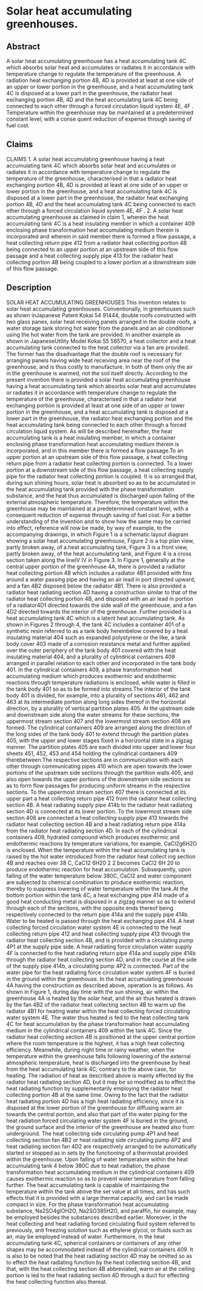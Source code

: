 # Solar heat accumulating greenhouses.

## Abstract
A solar heat accumulating greenhouse has a heat accumulating tank 4C which absorbs solar heat and accumulates or radiates it in accordance with temperature change to regulate the temperature of the greenhouse. A radiation heat exchanging portion 4B, 4D is provided at least at one side of an upper or lower portion in the greenhouse, and a heat accumulating tank 4C is disposed at a lower part in the greenhouse, the radiator heat exchanging portion 4B, 4D and the heat accumulating tank 4C being connected to each other through a forced circulation liquid system 4E, 4F . Temperature within the greenhouse may be maintained at a predetermined constant level, with a conse quent reduction of expense through saving of fuel cost.

## Claims
CLAIMS 1. A solar heat accumulating greenhouse having a heat accumulating tank 4C which absorbs solar heat and accumulates or radiates it in accordance with temperature change to regulate the temperature of the greenhouse, characterised in that a radiator heat exchanging portion 4B, 4D is provided at least at one side of an upper or lower portion in the greenhouse, and a heat accumulating tank 4C is disposed at a lower part in the greenhouse, the radiator heat exchanging portion 4B, 4D and the heat accumulating tank 4C being connected to each other through a forced circulation liquid system 4E, 4F . 2. A solar heat accumulating greenhouse as claimed in claim 1, wherein the heat accumulating tank 4C is a heat insulating member in which a container 409 enclosing phase transformation heat accumulating medium therein is incorporated and wherein in said member there is formed a flow passage, a heat collecting return pipe 412 from a radiator heat collecting portion 4B being connected to an upper portion at an upstream side of this flow passage and a heat collecting supply pipe 413 for the radiator heat collecting portion 4B being coupled to a lower portion at a downstream side of this flow passage.

## Description
SOLAR HEAT ACCUMULATING GREENHOUSES This invention relates to solar heat accumulating greenhouses. Conventionally, in greenhouses such as shown inJapanese Patent Kokai 54 91444, double roofs constructed with two glass panes, solar heat receiving panels arranged in the double roofs, a water storage tank storing hot water from the panels and an air conditioner using the hot water from the tank are provided. In another example as shown in JapaneseUtility Model Kokai 55 56570, a heat collector and a heat accumulating tank connected to the heat collector via a fan are provided. The former has the disadvantage that the double roof is necessary for arranging panels having wide heat receiving area near the roof of the greenhouse, and is thus costly to manufacture. In both of them only the air in the greenhouse is warmed, not the soil itself directly. According to the present invention there is provided a solar heat accumulating greenhouse having a heat accumulating tank which absorbs solar heat and accumulates or radiates it in accordance with temperature change to regulate the temperature of the greenhouse, characterised in that a radiator heat exchanging portion is provided at least at one side of an upper or lower portion in the greenhouse, and a heat accumulating tank is disposed at a lower part in the greenhouse, the radiator heat exchanging portion and the heat accumulating tank being connected to each other through a forced circulation liquid system. As will be described hereinafter, the heat accumulating tank is a heat insulating member, in which a container enclosing phase transformation heat accumulating medium therein is incorporated, and in this member there is formed a flow passage.To an upper portion at an upstream side of this flow passage, a heat collecting return pipe from a radiator heat collecting portion is connected. To a lower portion at a downstream side of this flow passage, a heat collecting supply pipe for the radiator heat collecting portion is coupled. It is so arranged that, during sun shining hours, solar heat is absorbed so as to be accumulated in the heat accumulating tank provided with the phase transformation substance, and the heat thus accumulated is discharged upon falling of the external atmospheric temperature. Therefore, the temperature within the greenhouse may be maintained at a predetermined constant level, with a consequent reduction of expense through saving of fuel cost. For a better understanding of the invention and to show how the same may be carried into effect, reference will now be made, by way of example, to the accompanying drawings, in which Figure 1 is a schematic layout diagram showing a solar heat accumulating greenhouse, Figure 2 is a top plan view, partly broken away, of a.heat accumulating tank, Figure 3 is a front view, partly broken away, of the heat accumulating tank, and Figure 4 is a cross section taken along the lineIV IV in Figure 3. In Figure 1, generally at the central upper portion of the greenhouse 4A, there is provided a radiator heat collecting portion 4B which includes a radiator 4B1 provided with fins around a water passing pipe and having an air lead in port directed upward, and a fan 4B2 disposed below the radiator 4B1. There is also provided a radiator heat radiating section 4D having a construction similar to that of the radiator heat collecting portion 4B, and disposed with an air lead in portion of a radiator4D1 directed towards the side wall of the greenhouse, and a fan 4D2 directed towards the interior of the greenhouse. Further provided is a heat accumulating tank 4C which is a latent heat accumulating tank. As shown in Figures 2 through 4, the tank 4C includes a container 401 of a synthetic resin referred to as a tank body hereinbelow covered by a heat insulating material 404 such as expanded polystyrene or the like, a tank body cover 403 made of a corrosion resistance metal and further applied over the outer periphery of the tank body 401 covered with the heat insulating material 404, and a plurality of cylindrical containers 409 arranged in parallel relation to each other and incorporated in the tank body 401. In the cylindrical containers 409, a phase transformation heat accumulating medium which produces exothermic and endothermic reactions through temperature radiations is enclosed, while water is filled in the tank body 401 so as to be formed into streams.The interior of the tank body 401 is divided, for example, into a plurality of sections 461, 462 and 463 at its intermediate portion along long sides thereof in the horizontal direction, by a plurality of vertical partition plates 405. At the upstream side and downstream side along the water streams for these sections, the uppermost stream section 407 and the lowermost stream section 408 are formed. The cylindrical containers 409 are arranged along the direction of the long sides of the tank body 401 to extend through the partition plates 405, with the upper and lower stages fixed in a horizontal state in a zigzag manner. The partition plates 405 are each divided into upper and lower four sheets 451, 452, 453 and 454 holding the cylindrical containers 409 therebetween.The respective sections are in communication with each other through communicating pipes 410 which are open towards the lower portions of the upstream side sections through the partition walls 405, and also open towards the upper portions of the downstream side sections so as to form flow passages for producing uniform streams in the respective sections. To the uppermost stream section 407 there is connected at its upper part a heat collecting return pipe 412 from the radiator heat collecting section 4B. A heat radiating supply pipe 414b to the radiator heat radiating section 4D is connected at its lower portion. To the lowermost stream side section 408 are connected a heat collecting supply pipe 413 towards the radiator heat collecting section 4B and a heat radiating return pipe 414a from the radiator heat radiating section 4D. In each of the cylindrical containers 409, hydrated compound which produces exothermic and endothermic reactions by temperature variations, for example, CaCl2g6H2O is enclosed. When the temperature within the heat accumulating tank is raised by the hot water introduced from the radiator heat collect ing section 4B and reaches over 38 C, CaC12 6H20 2 2 becomes CaCl2 6H 20 to produce endothermic reaction for heat accumulation. Subsequently, upon falling of the water temperature below 380C, CaCl2 and water component are subjected to chemical combination to produce exothermic reaction, thereby to suppress lowering of water temperature within the tank.At the bottom portion within the tank 4C, a heat exchanging pipe 414 made of a good heat conducting metal is disposed in a zigzag manner so as to extend through each of the secitons, with the opposite ends thereof being respectively connected to the return pipe 414a and the supply pipe 414b. Water to be heated is passed through the heat exchanging pipe 414. A heat collecting forced circulation water system 4E is connected to the heat collecting return pipe 412 and heat collecting supply pipe 413 through the radiator heat collecting section 4B, and is provided with a circulating pump 4P1 at the supply pipe side. A heat radiating force circulation water supply 4F is connected to the heat radiating return pipe 414a and supply pipe 414b through the radiator heat collecting section 4D, and in the course at the side of the supply pipe 414b, a circulating pump 4P2 is connected. Part of the water pipe for the heat radiating force circulation water system 4F is buried in the ground within the greenhouse. In the heat accumulating greenhouse 4A having the construction as described above, operation is as follows. As shown in Figure 1, during day time with the sun shining, air within the greenhouse 4A is heated by the solar heat, and the air thus heated is drawn by the fan 4B2 of the radiator heat collecting section 4B to warm up the radiator 4B1 for heating water within the heat collecting forced circulating water system 4E. The water thus heated is fed to the heat collecting tank 4C for heat accumulation by the phase transformation heat accumulating medium in the cylindrical containers 409 within the tank 4C. Since the radiator heat collecting section 4B is positioned at the upper central portion where the room temperature is the highest, it has a high heat collecting efficiency. Meanwhile, during night time or rainy weather, when the temperature within the greenhouse falls following lowering of the external atmospheric temperature, heat is discharged into the greenhouse by heat from the heat accumulating tank 4C, contrary to the above case, for heating. The radiation of heat as described above is mainly effected by the radiator heat radiating section 4D, but it may be so modified as to effect the heat radiating function by supplementarily employing the radiator heat collecting portion 4B at the same time. Owing to the fact that the radiator heat radiating portion 4D has a high heat radiating efficiency, since it is disposed at the lower portion of the greenhouse for diffusing warm air towards the central portion, and also that part of the water piping for the heat radiation forced circulating water system 4F is buried in the ground, the ground surface and the interior of the greenhouse are heated also from underground. The heat collecting side circulating pump 4P1 and heat collecting section fan 4B2 or heat radiating side circulating pump 4P2 and heat radiating section fan 4D2 are respectively arranged to be automatically started or stopped as in sets by the functioning of a thermostat provided within the greenhouse. Upon falling of water temperature within the heat accumulating tank 4 below 380C due to heat radiation, the phase transformation heat accumulating medium in the cylindrical containers 409 causes exothermic reaction so as to prevent water temperature from falling further. The heat accumulating tank is capable of maintaining the temperature within the tank above the set value at all times, and has such effects that it is provided with a large thermal capacity, and can be made compact in size. For the phase transformation heat accumulating substance, Na2SO4glOH2O, Na2SO385H2O, and paraffin, for example, may be employed besides the substances described earlier. Moreover, in the heat collecting and heat radiating forced circulating fluid system referred to previously, anti freezing solution such as ethylene glycol, or fluids such as air, may be employed instead of water. Furthermore, in the heat accumulating tank 4C, spherical containers or containers of any other shapes may be accommodated instead of the cylindrical containers 409. It is also to be noted that the heat radiating section 4D may be omitted so as to effect the heat radiating function by the heat collecting section 4B, and that, with the heat collecting section 4B abbreviated, warm air at the ceiling portion is led to the heat radiating section 4D through a duct for effecting the heat collecting function also thereat.